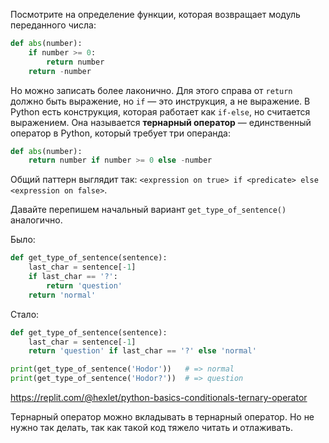 
Посмотрите на определение функции, которая возвращает модуль переданного числа:

```python
def abs(number):
    if number >= 0:
        return number
    return -number
```

Но можно записать более лаконично. Для этого справа от `return` должно быть выражение, но `if` — это инструкция, а не выражение. В Python есть конструкция, которая работает как `if-else`, но считается выражением. Она называется **тернарный оператор** — единственный оператор в Python, который требует три операнда:

```python
def abs(number):
    return number if number >= 0 else -number
```

Общий паттерн выглядит так: `<expression on true> if <predicate> else <expression on false>`.

Давайте перепишем начальный вариант `get_type_of_sentence()` аналогично.

Было:

```python
def get_type_of_sentence(sentence):
    last_char = sentence[-1]
    if last_char == '?':
        return 'question'
    return 'normal'
```

Стало:

```python
def get_type_of_sentence(sentence):
    last_char = sentence[-1]
    return 'question' if last_char == '?' else 'normal'

print(get_type_of_sentence('Hodor'))   # => normal
print(get_type_of_sentence('Hodor?'))  # => question
```

https://replit.com/@hexlet/python-basics-conditionals-ternary-operator

Тернарный оператор можно вкладывать в тернарный оператор. Но не нужно так делать, так как такой код тяжело читать и отлаживать.
